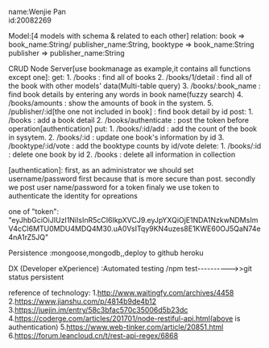 name:Wenjie Pan       
id:20082269

Model:[4 models with schema & related to each other]
relation:   book => book_name:String/ publisher_name:String,
            booktype => book_name:String
            publisher =>  publisher_name:String

CRUD Node Server[use bookmanage as example,it contains all functions except one]:
     get:
        1. /books : find all of books
        2. /books/1/detail : find all of the book with other models' data(Multi-table query) 
        3. /books/:book_name : find book details by entering any words in book name(fuzzy search)
        4. /books/amounts : show the amounts of book in the system.
        5. /publisher/:id[the one not included in book] : find book detail by id
     post:
        1. /books : add a book detail
        2. /books/authenticate : post the token before operation[authentication]
     put:
        1. /books/:id/add : add the count of the book in sysytem.
        2. /books/:id : update one book's information by id
        3. /booktype/:id/vote : add the booktype counts by id/vote
     delete:
        1. /books/:id : delete one book by id
        2. /books : delete all information in collection
        
[authentication]:
   first, as an administrator we should set username/password first because that is more secure than post.
   secondly we post user name/password for a token
   finaly we use token to authenticate the identity for opreations
   
  one  of  "token": "eyJhbGciOiJIUzI1NiIsInR5cCI6IkpXVCJ9.eyJpYXQiOjE1NDA1NzkwNDMsImV4cCI6MTU0MDU4MDQ4M30.uA0VsITqy9KN4uzes8E1KWE60OJ5QaN74e4nA1rZ5JQ"
   
Persistence :mongoose,mongodb,,deploy to github  heroku



DX (Developer eXperience) :Automated testing /npm test---------->>git status persistent



reference of technology:
1.http://www.waitingfy.com/archives/4458
2.https://www.jianshu.com/p/4814b9de4b12
3.https://juejin.im/entry/58c3bfac570c35006d5b23dc
4.https://coderge.com/articles/201701/node-restiful-api.html(above is authentication) 
5.https://www.web-tinker.com/article/20851.html
6.https://forum.leancloud.cn/t/rest-api-regex/6868
                        
   